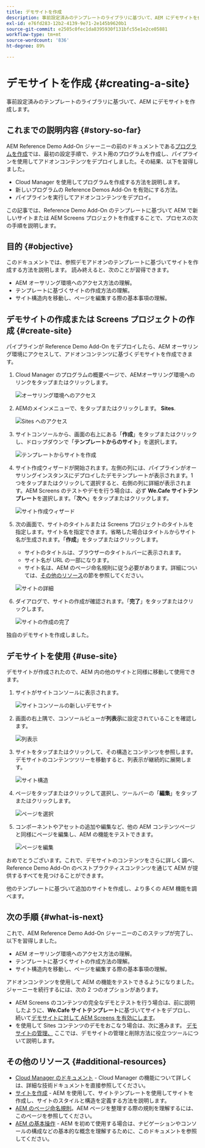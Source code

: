 ```yaml
---
title: デモサイトを作成
description: 事前設定済みのテンプレートのライブラリに基づいて、AEM にデモサイトを作成します。
exl-id: e76fd283-12b2-4139-9e71-2e145b9620b1
source-git-commit: e2505c0fec1da8395930f131bfc55e1e2ce05881
workflow-type: tm+mt
source-wordcount: '836'
ht-degree: 89%

---
```


# デモサイトを作成 {#creating-a-site}

事前設定済みのテンプレートのライブラリに基づいて、AEM にデモサイトを作成します。

## これまでの説明内容 {#story-so-far}

AEM Reference Demo Add-On ジャーニーの前のドキュメントである[プログラムを作成](create-program.md)では、最初の設定手順で、テスト用のプログラムを作成し、パイプラインを使用してアドオンコンテンツをデプロイしました。その結果、以下を習得しました。

* Cloud Manager を使用してプログラムを作成する方法を説明します。
* 新しいプログラムの Reference Demos Add-On を有効にする方法。
* パイプラインを実行してアドオンコンテンツをデプロイ。

この記事では、Reference Demo Add-On のテンプレートに基づいて AEM で新しいサイトまたは AEM Screens プロジェクトを作成することで、プロセスの次の手順を説明します。

## 目的 {#objective}

このドキュメントでは、参照デモアドオンのテンプレートに基づいてサイトを作成する方法を説明します。 読み終えると、次のことが習得できます。

* AEM オーサリング環境へのアクセス方法の理解。
* テンプレートに基づくサイトの作成方法の理解。
* サイト構造内を移動し、ページを編集する際の基本事項の理解。

## デモサイトの作成または Screens プロジェクトの作成 {#create-site}

パイプラインが Reference Demo Add-On をデプロイしたら、AEM オーサリング環境にアクセスして、アドオンコンテンツに基づくデモサイトを作成できます。

1. Cloud Manager のプログラムの概要ページで、AEMオーサリング環境へのリンクをタップまたはクリックします。

   ![オーサリング環境へのアクセス](assets/access-author.png)

1. AEMのメインメニューで、をタップまたはクリックします。 **Sites**.

   ![Sites へのアクセス](assets/access-sites.png)

1. サイトコンソールから、画面の右上にある「**作成**」をタップまたはクリックし、ドロップダウンで「**テンプレートからのサイト**」を選択します。

   ![テンプレートからサイトを作成](assets/create-site-from-template.png)

1. サイト作成ウィザードが開始されます。左側の列には、パイプラインがオーサリングインスタンスにデプロイしたデモテンプレートが表示されます。1 つをタップまたはクリックして選択すると、右側の列に詳細が表示されます。AEM Screens のテストやデモを行う場合は、必ず **We.Cafe サイトテンプレート**&#x200B;を選択します。「**次へ**」をタップまたはクリックします。

   ![サイト作成ウィザード](assets/site-creation-wizard.png)

1. 次の画面で、サイトのタイトルまたは Screens プロジェクトのタイトルを指定します。サイト名を指定できます。省略した場合はタイトルからサイト名が生成されます。「**作成**」をタップまたはクリックします。

   * サイトのタイトルは、ブラウザーのタイトルバーに表示されます。
   * サイト名が URL の一部になります。
   * サイト名は、AEM のページ命名規則に従う必要があります。詳細については、[その他のリソース](#additional-resources)の節を参照してください。

   ![サイトの詳細](assets/site-details.png)

1. ダイアログで、サイトの作成が確認されます。「**完了**」をタップまたはクリックします。

   ![サイトの作成の完了](assets/site-creation-complete.png)

独自のデモサイトを作成しました。

## デモサイトを使用 {#use-site}

デモサイトが作成されたので、AEM 内の他のサイトと同様に移動して使用できます。

1. サイトがサイトコンソールに表示されます。

   ![サイトコンソールの新しいデモサイト](assets/new-demo-site.png)

1. 画面の右上隅で、コンソールビューが&#x200B;**列表示**&#x200B;に設定されていることを確認します。

   ![列表示](assets/column-view.png)

1. サイトをタップまたはクリックして、その構造とコンテンツを参照します。デモサイトのコンテンツツリーを移動すると、列表示が継続的に展開します。

   ![サイト構造](assets/site-structure.png)

1. ページをタップまたはクリックして選択し、ツールバーの「**編集**」をタップまたはクリックします。

   ![ページを選択](assets/select-page.png)

1. コンポーネントやアセットの追加や編集など、他の AEM コンテンツページと同様にページを編集し、AEM の機能をテストできます。

   ![ページを編集](assets/edit-page.png)

おめでとうございます。これで、デモサイトのコンテンツをさらに詳しく調べ、Reference Demo Add-On のベストプラクティスコンテンツを通じて AEM が提供するすべてを見つけることができます。

他のテンプレートに基づいて追加のサイトを作成し、より多くの AEM 機能を調べます。

## 次の手順 {#what-is-next}

これで、AEM Reference Demo Add-On ジャーニーのこのステップが完了し、以下を習得しました。

* AEM オーサリング環境へのアクセス方法の理解。
* テンプレートに基づくサイトの作成方法の理解。
* サイト構造内を移動し、ページを編集する際の基本事項の理解。

アドオンコンテンツを使用して AEM の機能をテストできるようになりました。ジャーニーを続行するには、次の 2 つのオプションがあります。

* AEM Screens のコンテンツの完全なデモとテストを行う場合は、前に説明したように、**We.Cafe サイトテンプレート**&#x200B;に基づいてサイトをデプロし、続いて[デモサイトに対して AEM Screens を有効にします](screens.md)。
* を使用して Sites コンテンツのデモをおこなう場合は、次に進みます。 [デモサイトの管理、](manage.md) ここでは、デモサイトの管理と削除方法に役立つツールについて説明します。

## その他のリソース {#additional-resources}

* [Cloud Manager のドキュメント](https://experienceleague.adobe.com/docs/experience-manager-cloud-service/onboarding/onboarding-concepts/cloud-manager-introduction.html?lang=ja) - Cloud Manager の機能について詳しくは、詳細な技術ドキュメントを直接参照してください。
* [サイトを作成](/help/sites-cloud/administering/site-creation/create-site.md) - AEM を使用して、サイトテンプレートを使用してサイトを作成し、サイトのスタイルと構造を定義する方法を説明します。
* [AEM のページ命名規則](/help/sites-cloud/authoring/fundamentals/organizing-pages.md#page-name-restrictions-and-best-practices)。AEM ページを整理する際の規則を理解するには、このページを参照してください。
* [AEM の基本操作](/help/sites-cloud/authoring/getting-started/basic-handling.md) - AEM を初めて使用する場合は、ナビゲーションやコンソールの構成などの基本的な概念を理解するために、このドキュメントを参照してください。

